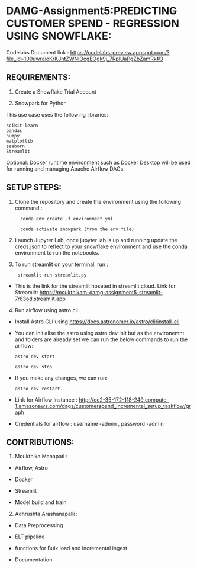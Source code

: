 # DAMG-Assignment5:PREDICTING CUSTOMER SPEND - REGRESSION USING SNOWFLAKE:

Codelabs Document link : https://codelabs-preview.appspot.com/?file_id=100uwraioKrKJntZWNlOcgEOgk9j_7RplUaPgZbZamRk#3 

## REQUIREMENTS:

1. Create a Snowflake Trial Account

2. Snowpark for Python

This use case uses the following libraries:

	scikit-learn
	pandas
	numpy
	matplotlib
	seaborn
	Streamlit

Optional: Docker runtime environment such as Docker Desktop will be used for running and managing Apache Airflow DAGs.

## SETUP STEPS: 
 
1. Clone the repository and create the environment using the following command :

		 conda env create -f environment.yml
		 
		 conda activate snowpark (from the env file)
 
2. Launch Jupyter Lab, once jupyter lab is up and running update the creds.json to reflect to your snowflake environment and use the conda environment to run the notebooks.

3. To run streamlit on your terminal, run :

	 	streamlit run streamlit.py

  - This is the link for the streamlit hoseted in streamlit cloud. Link for Streamlit: https://moukthikam-damg-assignment5-streamlit-7r83od.streamlit.app 

4. Run airflow using astro cli :  
  
  - Install Astro CLI using https://docs.astronomer.io/astro/cli/install-cli
  
  - You can initialise the astro using astro dev init but as the environemnt and folders are already set we can run the below commands to run the airflow:
     		
		astro dev start
      		
		astro dev stop
   
  - If you make any changes, we can run: 
		
		astro dev restart.

  - Link for Airflow Instance : http://ec2-35-172-118-249.compute-1.amazonaws.com/dags/customerspend_incremental_setup_taskflow/graph   

  - Credentials for airflow : username -admin , password -admin
## CONTRIBUTIONS:

1. Moukthika Manapati :

  - Airflow, Astro

  - Docker

  - Streamlit

  - Model build and train

2. Adhrushta Arashanapalli :

  - Data Preprocessing

  - ELT pipeline

  - functions for Bulk load and incremental ingest

  - Documentation 
